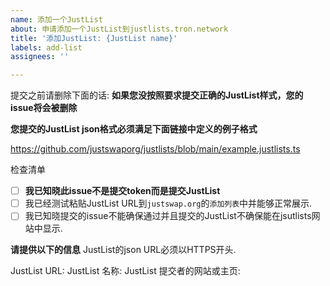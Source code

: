 ```yaml
---
name: 添加一个JustList
about: 申请添加一个JustList到justlists.tron.network
title: '添加JustList: {JustList name}'
labels: add-list
assignees: ''

---
```


提交之前请删除下面的话:
**如果您没按照要求提交正确的JustList样式，您的issue将会被删除**

**您提交的JustList json格式必须满足下面链接中定义的例子格式**

https://github.com/justswaporg/justlists/blob/main/example.justlists.ts

检查清单
- [ ] **我已知晓此issue不是提交token而是提交JustList**
- [ ] 我已经测试粘贴JustList URL到`justswap.org`的`添加列表`中并能够正常展示.
- [ ] 我已知晓提交的issue不能确保通过并且提交的JustList不确保能在jsutlists网站中显示.

**请提供以下的信息**
JustList的json URL必须以HTTPS开头.

JustList URL: 
JustList 名称: 
JustList 提交者的网站或主页:
